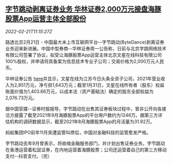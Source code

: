 <!--1645443063000-->
[字节跳动剥离证券业务 华林证券2,000万元接盘海豚股票App运营主体全部股份](https://cn.reuters.com/article/bytedance-securities-business-0221-idCNKBS2KQ0YB)
------

<div><i>2022-02-21T11:15:27Z</i></div><p>路透北京2月21日 - 中国最大未上市互联网平台--字节跳动(ByteDance)剥离证券业务迎来新进展。中国中型券商--华林证券周一公告称，日前与北京字跳网络技术有限公司签署了协议，拟受让海豚股票App运营主体北京文星在线科技有限公司100%股权，并申请将其备案为信息技术专业子公司；交易价格为2,000万元人民币。</p><p>华林证券公告 <a href="http://www.szse.cn/disclosure/listed/bulletinDetail/index.html?f9f2354b-d2e5-4013-861f-d942a372d105">here</a>并显示，文星在线为江苏今日头条全资子公司，2021年营业收入为2,851万元，净亏损1,643万元；截至1月31日，文星在线所有者（股东）权益账面价值为1,403.66万元，以成本法（资产基础法）确定的股东全部权益为2,076.73万元。</p><p>据中国官媒--证券时报报导，字节跳动在出售其证券板块过程中，曾非公开向各接洽方披露了截至2021年9月海豚股票App的平台用户数约为1246万。据第三方评估机构的调研数据显示，截至2021年8月海豚股票App的月活量为31.92万。</p><p>蚂蚁集团IPO前年11月突遭监管叫停后，中国对金融科技的监管愈发严格。</p><p>字节跳动去年9月曾表示，将收缩金融服务部门，并计划出售证券业务。字节跳动在香港运营着松鼠证券，在内地运营着海豚股票；公司还运营着自己的第三方移动支付--抖音支付。（完）</p>
